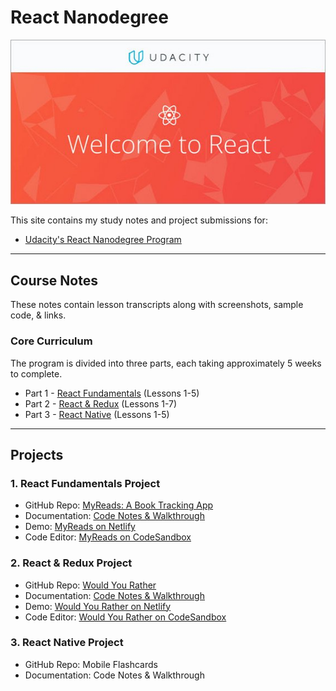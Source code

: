 <!-- markdownlint-disable MD022 MD024 MD032 -->
# React Nanodegree

[![udacity-react](assets/images/udacity-react-small.jpg)](assets/images/udacity-react.jpg)

This site contains my study notes and project submissions for:
- [Udacity's React Nanodegree Program](https://www.udacity.com/course/react-nanodegree--nd019)

---

## Course Notes
These notes contain lesson transcripts along with screenshots, sample code, & links.

### Core Curriculum
The program is divided into three parts, each taking approximately 5 weeks to complete.

- Part 1 - [React Fundamentals](course-notes/react-fundamentals.html) (Lessons 1-5)
- Part 2 - [React & Redux](course-notes/react-redux.md) (Lessons 1-7)
- Part 3 - [React Native](course-notes/react-native.md) (Lessons 1-5)

---

## Projects

### 1. React Fundamentals Project
- GitHub Repo: [MyReads: A Book Tracking App](https://github.com/james-priest/reactnd-project-myreads)
- Documentation: [Code Notes & Walkthrough](https://james-priest.github.io/reactnd-project-myreads/)
- Demo: [MyReads on Netlify](https://reactnd-myreads.netlify.com/)
- Code Editor: [MyReads on CodeSandbox](https://codesandbox.io/s/github/james-priest/reactnd-project-myreads)

### 2. React & Redux Project
- GitHub Repo: [Would You Rather](https://github.com/james-priest/reactnd-project-would-you-rather)
- Documentation: [Code Notes & Walkthrough](https://james-priest.github.io/reactnd-project-would-you-rather/)
- Demo: [Would You Rather on Netlify](https://reactnd-would-you-rather.netlify.com/)
- Code Editor: [Would You Rather on CodeSandbox](https://codesandbox.io/s/github/james-priest/reactnd-project-would-you-rather)

### 3. React Native Project
- GitHub Repo: Mobile Flashcards
- Documentation: Code Notes & Walkthrough
